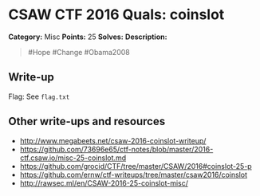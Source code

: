 # CSAW CTF 2016 Quals: coinslot

**Category:** Misc
**Points:** 25
**Solves:**
**Description:**

> #Hope #Change #Obama2008

## Write-up

Flag: See `flag.txt`

## Other write-ups and resources

* http://www.megabeets.net/csaw-2016-coinslot-writeup/
* https://github.com/73696e65/ctf-notes/blob/master/2016-ctf.csaw.io/misc-25-coinslot.md
* https://github.com/grocid/CTF/tree/master/CSAW/2016#coinslot-25-p
* https://github.com/ernw/ctf-writeups/tree/master/csaw2016/coinslot
* http://rawsec.ml/en/CSAW-2016-25-coinslot-misc/
